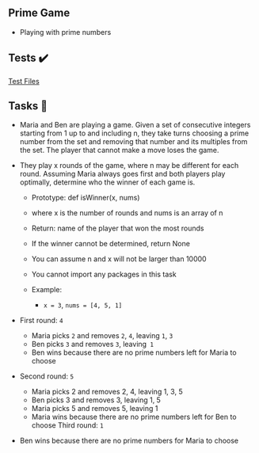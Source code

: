 ## Prime Game

- Playing with prime numbers

## Tests :heavy_check_mark:

<a href='https://github.com/TheMunene/alx-interview/blob/master/0x0A-primegame/0-main.py'>Test Files</a>

## Tasks :page_with_curl:

- Maria and Ben are playing a game. Given a set of consecutive integers starting from 1 up to and including n, they take turns choosing a prime number from the set and removing that number and its multiples from the set. The player that cannot make a move loses the game.

- They play x rounds of the game, where n may be different for each round. Assuming Maria always goes first and both players play optimally, determine who the winner of each game is.

    - Prototype: def isWinner(x, nums)
    - where x is the number of rounds and nums is an array of n
    - Return: name of the player that won the most rounds
    - If the winner cannot be determined, return None
    - You can assume n and x will not be larger than 10000
    - You cannot import any packages in this task
    - Example:

        - `x = 3`, `nums = [4, 5, 1]`
- First round: `4`

    - Maria picks `2` and removes `2`, `4`, leaving `1`, `3`
    - Ben picks `3` and removes `3`, leaving` 1`
    - Ben wins because there are no prime numbers left for Maria to choose
- Second round: `5`

    - Maria picks 2 and removes 2, 4, leaving 1, 3, 5
    - Ben picks 3 and removes 3, leaving 1, 5
    - Maria picks 5 and removes 5, leaving 1
    - Maria wins because there are no prime numbers left for Ben to choose
Third round: `1`

- Ben wins because there are no prime numbers for Maria to choose